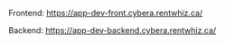 Frontend: https://app-dev-front.cybera.rentwhiz.ca/

Backend: https://app-dev-backend.cybera.rentwhiz.ca/